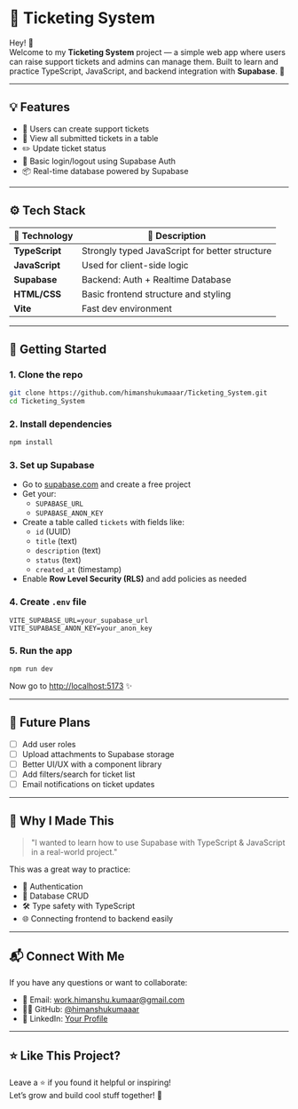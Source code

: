 # 🎫 Ticketing System

Hey! 👋  
Welcome to my **Ticketing System** project — a simple web app where users can raise support tickets and admins can manage them. Built to learn and practice TypeScript, JavaScript, and backend integration with **Supabase**. 🚀

---

## 💡 Features

- 📝 Users can create support tickets  
- 📄 View all submitted tickets in a table  
- ✏️ Update ticket status
- 🔐 Basic login/logout using Supabase Auth  
- 📦 Real-time database powered by Supabase  

---

## ⚙️ Tech Stack

| 🔧 Technology | 💬 Description |
|---------------|----------------|
| **TypeScript** | Strongly typed JavaScript for better structure |
| **JavaScript** | Used for client-side logic |
| **Supabase** | Backend: Auth + Realtime Database |
| **HTML/CSS** | Basic frontend structure and styling |
| **Vite**     | Fast dev environment |

---

## 🚀 Getting Started

### 1. **Clone the repo**
```bash
git clone https://github.com/himanshukumaaar/Ticketing_System.git
cd Ticketing_System
```

### 2. **Install dependencies**
```bash
npm install
```

### 3. **Set up Supabase**
- Go to [supabase.com](https://supabase.com) and create a free project
- Get your:
  - `SUPABASE_URL`
  - `SUPABASE_ANON_KEY`
- Create a table called `tickets` with fields like:
  - `id` (UUID)
  - `title` (text)
  - `description` (text)
  - `status` (text)
  - `created_at` (timestamp)
- Enable **Row Level Security (RLS)** and add policies as needed

### 4. **Create `.env` file**
```env
VITE_SUPABASE_URL=your_supabase_url
VITE_SUPABASE_ANON_KEY=your_anon_key
```

### 5. **Run the app**
```bash
npm run dev
```

Now go to [http://localhost:5173](http://localhost:5500) ✨

---

## 🔮 Future Plans

- [ ] Add user roles
- [ ] Upload attachments to Supabase storage
- [ ] Better UI/UX with a component library
- [ ] Add filters/search for ticket list
- [ ] Email notifications on ticket updates

---

## 🙋 Why I Made This

> "I wanted to learn how to use Supabase with TypeScript & JavaScript in a real-world project."

This was a great way to practice:
- 🧠 Authentication
- 🧱 Database CRUD
- 🛠️ Type safety with TypeScript
- 🌐 Connecting frontend to backend easily

---

## 📬 Connect With Me

If you have any questions or want to collaborate:
- 💌 Email: work.himanshu.kumaar@gmail.com
- 🧑‍💻 GitHub: [@himanshukumaaar](https://github.com/himanshukumaaar)
- 💼 LinkedIn: [Your Profile](https://linkedin.com/in/himanshukumaaar/)

---

## ⭐ Like This Project?

Leave a ⭐ if you found it helpful or inspiring!  
Let’s grow and build cool stuff together! 🙌
